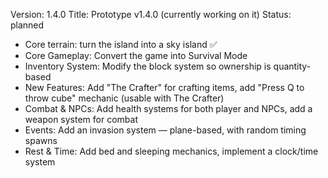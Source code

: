 Version: 1.4.0
Title: Prototype v1.4.0 (currently working on it)
Status: planned

- Core terrain: turn the island into a sky island ✅
- Core Gameplay: Convert the game into Survival Mode
- Inventory System: Modify the block system so ownership is quantity-based
- New Features: Add "The Crafter" for crafting items, add "Press Q to throw cube" mechanic (usable with The Crafter)
- Combat & NPCs: Add health systems for both player and NPCs, add a weapon system for combat
- Events: Add an invasion system — plane-based, with random timing spawns
- Rest & Time: Add bed and sleeping mechanics, implement a clock/time system